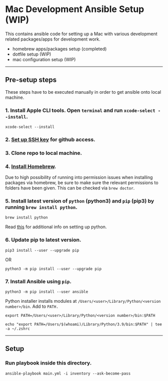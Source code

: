# Mac Development Ansible Setup (WIP)

This contains ansible code for setting up a Mac with various development related packages/apps for development work.
* homebrew apps/packages setup (completed)
* dotfile setup (WIP)
* mac configuration setup (WIP)
---
## Pre-setup steps
These steps have to be executed manually in order to get ansible onto local machine.

### 1. Install Apple CLI tools. Open `terminal` and run `xcode-select --install`.
```
xcode-select --install
```
### 2. [Set up SSH key](https://docs.github.com/en/free-pro-team@latest/github/authenticating-to-github/generating-a-new-ssh-key-and-adding-it-to-the-ssh-agent) for github access.
### 3. Clone repo to local machine.

### 4. [Install Homebrew](https://brew.sh/).
Due to high possibility of running into permission issues when installing packages via homebrew, be sure to make sure the relevant permissions to folders have been given. This can be checked via `brew doctor`.

### 5. Install latest version of `python` (python3) and `pip` (pip3) by running `brew install python`.
```
brew install python
```
Read [this](https://opensource.com/article/19/5/python-3-default-mac) for additional info on setting up python.
### 6. Update pip to latest version.
```
pip3 install --user --upgrade pip
```
OR
```
python3 -m pip install --user --upgrade pip
```
### 7. Install Ansible using `pip`.
```
python3 -m pip install --user ansible

```
Python installer installs modules at `/Users/<user>/Library/Python/<version number>/bin`.
Add to `PATH.`
```
export PATH=/Users/<user>/Library/Python/<version number>/bin:$PATH
```
```
echo "export PATH=/Users/$(whoami)/Library/Python/3.9/bin:$PATH" | tee -a ~/.zshrc
```
---

## Setup
### Run playbook inside this directory.
```
ansible-playbook main.yml -i inventory --ask-become-pass
```
